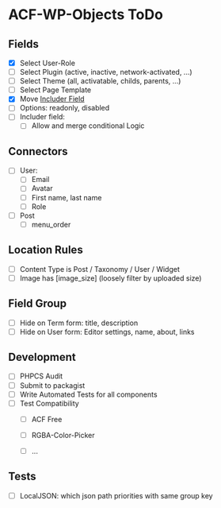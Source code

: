 ACF-WP-Objects ToDo
===================

Fields
------
- [x] Select User-Role
- [ ] Select Plugin (active, inactive, network-activated, ...)
- [ ] Select Theme (all, activatable, childs, parents, ...)
- [ ] Select Page Template
- [x] Move [Includer Field](https://github.com/mcguffin/acf-includer-field)
- [ ] Options: readonly, disabled
- [ ] Includer field:
  - [ ] Allow and merge conditional Logic

Connectors
----------
- [ ] User:
  - [ ] Email
  - [ ] Avatar
  - [ ] First name, last name
  - [ ] Role
- [ ] Post
  - [ ] menu_order

Location Rules
--------------
 - [ ] Content Type is Post / Taxonomy / User / Widget
 - [ ] Image has [image_size] (loosely filter by uploaded size)

Field Group
-----------
 - [ ] Hide on Term form: title, description
 - [ ] Hide on User form: Editor settings, name, about, links

Development
-----------
 - [ ] PHPCS Audit
 - [ ] Submit to packagist
 - [ ] Write Automated Tests for all components
 - [ ] Test Compatibility
   - [ ] ACF Free
   - [ ] RGBA-Color-Picker
   - [ ] ...



Tests
-----
 - [ ] LocalJSON: which json path priorities with same group key
